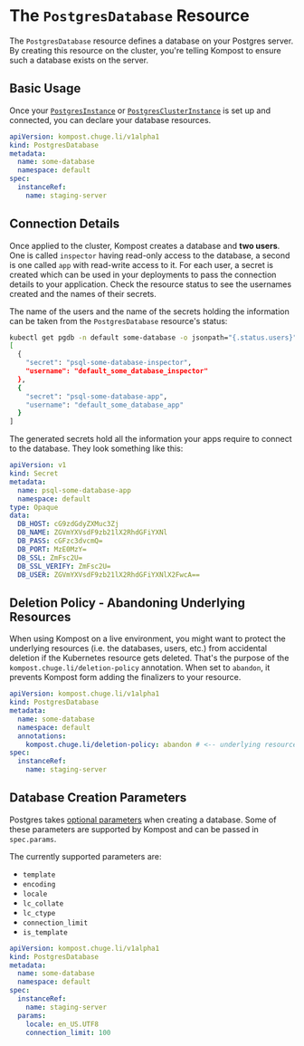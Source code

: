 # The `PostgresDatabase` Resource

The `PostgresDatabase` resource defines a database on your Postgres server.
By creating this resource on the cluster, you're telling Kompost to ensure
such a database exists on the server.

## Basic Usage

Once your [`PostgresInstance`](postgres_instance.md) or
[`PostgresClusterInstance`](postgres_cluster_instance.md) is set up and
connected, you can declare your database resources.

```yaml
apiVersion: kompost.chuge.li/v1alpha1
kind: PostgresDatabase
metadata:
  name: some-database
  namespace: default
spec:
  instanceRef:
    name: staging-server
```

## Connection Details

Once applied to the cluster, Kompost creates a database and **two users**. One
is called `inspector` having read-only access to the database, a second is one
called `app` with read-write access to it. For each user, a secret is created
which can be used in your deployments to pass the connection details to your
application. Check the resource status to see the usernames created and the
names of their secrets.

The name of the users and the name of the secrets holding the information can be
taken from the `PostgresDatabase` resource's status:

```bash
kubectl get pgdb -n default some-database -o jsonpath="{.status.users}" |jq
[
  {
    "secret": "psql-some-database-inspector",
    "username": "default_some_database_inspector"
  },
  {
    "secret": "psql-some-database-app",
    "username": "default_some_database_app"
  }
]
```

The generated secrets hold all the information your apps require to connect to the database. They look something like this:

```yaml
apiVersion: v1
kind: Secret
metadata:
  name: psql-some-database-app
  namespace: default
type: Opaque
data:
  DB_HOST: cG9zdGdyZXMuc3Zj
  DB_NAME: ZGVmYXVsdF9zb21lX2RhdGFiYXNl
  DB_PASS: cGFzc3dvcmQ=
  DB_PORT: MzE0MzY=
  DB_SSL: ZmFsc2U=
  DB_SSL_VERIFY: ZmFsc2U=
  DB_USER: ZGVmYXVsdF9zb21lX2RhdGFiYXNlX2FwcA==
```

## Deletion Policy - Abandoning Underlying Resources

When using Kompost on a live environment, you might want to protect the
underlying resources (i.e. the databases, users, etc.) from accidental deletion
if the Kubernetes resource gets deleted. That's the purpose of the
`kompost.chuge.li/deletion-policy` annotation. When set to `abandon`, it prevents
Kompost form adding the finalizers to your resource.

```yaml
apiVersion: kompost.chuge.li/v1alpha1
kind: PostgresDatabase
metadata:
  name: some-database
  namespace: default
  annotations:
    kompost.chuge.li/deletion-policy: abandon # <-- underlying resources are abandoned (not deleted) when this resource gets deleted
spec:
  instanceRef:
    name: staging-server
```

## Database Creation Parameters

Postgres takes [optional
parameters](https://www.postgresql.org/docs/current/sql-createdatabase.html)
when creating a database. Some of these parameters are supported by Kompost and
can be passed in `spec.params`.

The currently supported parameters are:

- `template`
- `encoding`
- `locale`
- `lc_collate`
- `lc_ctype`
- `connection_limit`
- `is_template`

```yaml
apiVersion: kompost.chuge.li/v1alpha1
kind: PostgresDatabase
metadata:
  name: some-database
  namespace: default
spec:
  instanceRef:
    name: staging-server
  params:
    locale: en_US.UTF8
    connection_limit: 100
```
